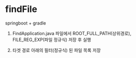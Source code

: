 # findFile

springboot + gradle

1. FindApplication.java 파일에서 ROOT_FULL_PATH(상위경로), FILE_REG_EXP(파일 정규식) 저장 후 실행

2. 타겟 경로 아래의 필터(정규식) 된 파일 목록 저장
